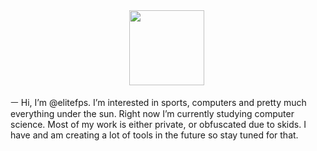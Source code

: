 <div id="header" align="center">
  <img src="https://media.giphy.com/media/scZPhLqaVOM1qG4lT9/giphy.gif" width="120" height="auto"/>
  <img src="https://komarev.com/ghpvc/?username=elitefps&style=flat-square&color=blue" align="center" alt=""/>
</div>

ㅡ  Hi, I’m @elitefps. I’m interested in sports, computers and pretty much everything under the sun. Right now I’m currently studying computer science. Most of my work is either private, or obfuscated due to skids. I have and am creating a lot of tools in the future so stay tuned for that.   

